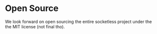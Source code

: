 # Open Source

We look forward on open sourcing the entire socketless project under the the MIT license (not final tho).
